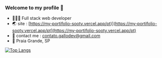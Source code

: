 ### Welcome to my profile 👋
- 👨🏻‍💻 Full stack web developer
- 🌏 site : [https://my-portifolio-sooty.vercel.app/pt)](https://my-portifolio-sooty.vercel.app/pt](https://my-portifolio-sooty.vercel.app/pt)
- 📨 contact me : contato.gallodev@gmail.com
- 📍 Praia Grande, SP 

[![Top Langs](https://github-readme-stats.vercel.app/api/top-langs/?username=gallodev&theme=github_dark&langs_count=8)](https://github.com/anuraghazra/github-readme-stats)
